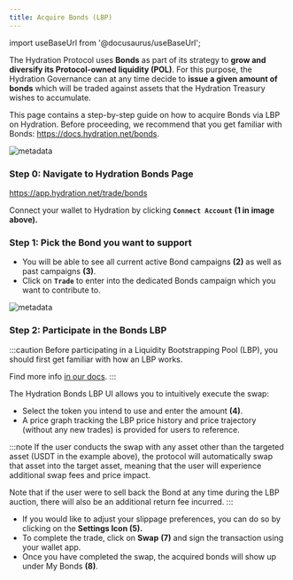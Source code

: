 ```yaml
---
title: Acquire Bonds (LBP)
---
```


import useBaseUrl from '@docusaurus/useBaseUrl';

The Hydration Protocol uses **Bonds** as part of its strategy to **grow and diversify its Protocol-owned liquidity (POL)**. For this purpose, the Hydration Governance can at any time decide to **issue a given amount of bonds** which will be traded against assets that the Hydration Treasury wishes to accumulate.

This page contains a step-by-step guide on how to acquire Bonds via LBP on Hydration. Before proceeding, we recommend that you get familiar with Bonds: https://docs.hydration.net/bonds.

<div style={{textAlign: 'center'}}>
  <img alt="metadata" src={useBaseUrl('/howto_bonds_lbp/bonds1.jpg')} />
</div>

### Step 0: Navigate to Hydration Bonds Page

https://app.hydration.net/trade/bonds

Connect your wallet to Hydration by clicking **`Connect Account` (1 in image above).**

### Step 1: Pick the Bond you want to support

- You will be able to see all current active Bond campaigns **(2)** as well as past campaigns **(3)**.
- Click on **`Trade`**  to enter into the dedicated Bonds campaign which you want to contribute to.

<div style={{textAlign: 'center'}}>
  <img alt="metadata" src={useBaseUrl('/howto_bonds_lbp/bonds2.jpg')} />
</div>

### Step 2: Participate in the Bonds LBP
:::caution
Before participating in a Liquidity Bootstrapping Pool (LBP), you should first get familiar with how an LBP works.

Find more info [in our docs](https://docs.hydration.net/lbp).
:::

The Hydration Bonds LBP UI allows you to intuitively execute the swap:

- Select the token you intend to use and enter the amount **(4)**.
- A price graph tracking the LBP price history and price trajectory (without any new trades) is provided for users to reference.

:::note
If the user conducts the swap with any asset other than the targeted asset (USDT in the example above), the protocol will automatically swap that asset into the target asset, meaning that the user will experience additional swap fees and price impact. 

Note that if the user were to sell back the Bond at any time during the LBP auction, there will also be an additional return fee incurred.
:::

- If you would like to adjust your slippage preferences, you can do so by clicking on the **Settings Icon (5).**
- To complete the trade, click on **Swap** **(7)** and sign the transaction using your wallet app.
- Once you have completed the swap, the acquired bonds will show up under My Bonds **(8)**.
